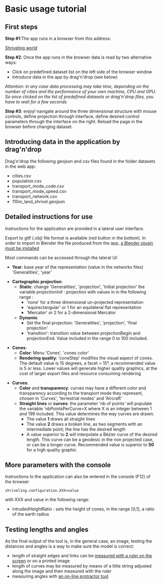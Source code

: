 # Basic usage tutorial

## First steps

**Step #1**:The app runs in a browser from this address:

[Shriveling world](/app/)

**Step #2**: Once the app runs in the browser data is read by two alternative ways:

* Click on predefined dataset list on the left side of the browser window
* Introduce data in the app by drag'n'drop (see below)

_Attention: in any case data processing may take time, depending on the number of cities and the performance of your own machine, CPU and GPU. So once clicked on the list of predefined datasets or drag'n'drop files, you have to wait for a few seconds_

**Step #3**: enjoy! navigate around the three dimensional structure with mouse controls, define projection through interface, define desired control parameters through the interface on the right. Reload the page in the browser before changing dataset.

## Introducing data in the application by drag'n'drop

Drag'n'drop the following geojson and csv files found in the folder datasets in the web app:

-   cities.csv
-   population.csv
-   transport_mode_code.csv
-   transport_mode_speed.csv
-   transport_network.csv
-   110m_land_shrivel.geojson

## Detailed instructions for use

Instructions for the application are provided in a lateral user interface.

Export to gltf (.obj) file format is available (red button in the bottom). In order to import in Blender the file produced from the app, [a Blender plugin must be installed](https://github.com/ksons/gltf-blender-importer)

Most commands can be accessed through the lateral UI:

-   __Year__: base year of the representation (value in the networks files) 'Generalities', 'year'


* __Cartographic projection__:
  * __Static__: change 'Generalities', 'projection', 'Initial projection' the variable _projectionInit_ : projection with values in in the following range :
    *   'none' for a three dimensional un-projected representation
    *   'equirectangular' or 1 for an equilateral flat representation
    *   'Mercator' or 2 for a 2-dimensional Mercator
  * __Dynamic__
    * Set the final projection: 'Generalities', 'projection', 'final projection'
    * 'transition': transition value between projectionBegin and projectionEnd. Value included in the range 0 to 100 included.

- __Cones__:
  * __Color__: Menu 'Cones', 'cones color'
  * __Rendering quality__: 'coneStep' modifies the visual aspect of cones. The default value is 15 degrees, a facet = 15°, a recommended value is 5 or less. Lower values will generate higher quality graphics, at the cost of larger export files and resource consuming rendering

* __Curves__:
  * __Color__ and __transparency__: curves may have a different color and transparency according to the transport mode they represent, chosen in 'Curves', 'terrestrial modes' and 'Aircraft'
  * __Straight lines__ or __curves__:  the parameter 'nb of points' will populate the variable  'nbPointsPerCurve=X where X is an integer between 1 and 199 included. This value determines the way curves are drawn:
    - The value **1** draws all straight lines
    - The value **2** draws a broken line, as two segments with an intermediate point; the line has the desired length
    - A value superior to __2__ will interpolate a Bézier curve of the desired length. This curve can be a geodesic in the non projected case, or can be a longer curve. Recommended value is superior to __50__ for a high quality graphic

## More parameters with the console

Instructions to the application can also be entered in the console (F12) of the browser

`shriveling.configuration.XXX=value`

with XXX and value in the following range:

-   intrudedHeightRatio : sets the height of cones, in the range [0,1], a ratio of the earth radius


## Testing lengths and angles

As the final output of the tool is, in the general case, an image, testing the distances and angles is a way to make sure the model is correct:

-   length of straight edges and links can be [measured with a ruler on the screen](https://timespace.hypotheses.org/115) or on a printed image
-   length of curves may be measured by means of a little string adjusted along the image and then measured with the ruler
-   measuring angles with [an on-line protractor tool](https://www.ginifab.com/feeds/angle_measurement/)